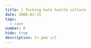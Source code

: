 ```yaml
---
title: i fucking hate hustle culture
date: 2008-01-15
tags:
  - rant
number: 0
hide: true
description: ts pmo icl
---
```

